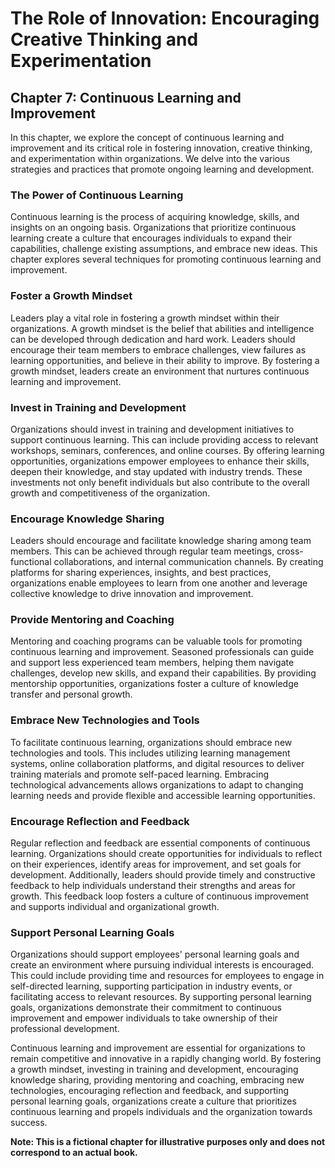 The Role of Innovation: Encouraging Creative Thinking and Experimentation
=========================================================================

Chapter 7: Continuous Learning and Improvement
----------------------------------------------

In this chapter, we explore the concept of continuous learning and improvement and its critical role in fostering innovation, creative thinking, and experimentation within organizations. We delve into the various strategies and practices that promote ongoing learning and development.

### The Power of Continuous Learning

Continuous learning is the process of acquiring knowledge, skills, and insights on an ongoing basis. Organizations that prioritize continuous learning create a culture that encourages individuals to expand their capabilities, challenge existing assumptions, and embrace new ideas. This chapter explores several techniques for promoting continuous learning and improvement.

### Foster a Growth Mindset

Leaders play a vital role in fostering a growth mindset within their organizations. A growth mindset is the belief that abilities and intelligence can be developed through dedication and hard work. Leaders should encourage their team members to embrace challenges, view failures as learning opportunities, and believe in their ability to improve. By fostering a growth mindset, leaders create an environment that nurtures continuous learning and improvement.

### Invest in Training and Development

Organizations should invest in training and development initiatives to support continuous learning. This can include providing access to relevant workshops, seminars, conferences, and online courses. By offering learning opportunities, organizations empower employees to enhance their skills, deepen their knowledge, and stay updated with industry trends. These investments not only benefit individuals but also contribute to the overall growth and competitiveness of the organization.

### Encourage Knowledge Sharing

Leaders should encourage and facilitate knowledge sharing among team members. This can be achieved through regular team meetings, cross-functional collaborations, and internal communication channels. By creating platforms for sharing experiences, insights, and best practices, organizations enable employees to learn from one another and leverage collective knowledge to drive innovation and improvement.

### Provide Mentoring and Coaching

Mentoring and coaching programs can be valuable tools for promoting continuous learning and improvement. Seasoned professionals can guide and support less experienced team members, helping them navigate challenges, develop new skills, and expand their capabilities. By providing mentorship opportunities, organizations foster a culture of knowledge transfer and personal growth.

### Embrace New Technologies and Tools

To facilitate continuous learning, organizations should embrace new technologies and tools. This includes utilizing learning management systems, online collaboration platforms, and digital resources to deliver training materials and promote self-paced learning. Embracing technological advancements allows organizations to adapt to changing learning needs and provide flexible and accessible learning opportunities.

### Encourage Reflection and Feedback

Regular reflection and feedback are essential components of continuous learning. Organizations should create opportunities for individuals to reflect on their experiences, identify areas for improvement, and set goals for development. Additionally, leaders should provide timely and constructive feedback to help individuals understand their strengths and areas for growth. This feedback loop fosters a culture of continuous improvement and supports individual and organizational growth.

### Support Personal Learning Goals

Organizations should support employees' personal learning goals and create an environment where pursuing individual interests is encouraged. This could include providing time and resources for employees to engage in self-directed learning, supporting participation in industry events, or facilitating access to relevant resources. By supporting personal learning goals, organizations demonstrate their commitment to continuous improvement and empower individuals to take ownership of their professional development.

Continuous learning and improvement are essential for organizations to remain competitive and innovative in a rapidly changing world. By fostering a growth mindset, investing in training and development, encouraging knowledge sharing, providing mentoring and coaching, embracing new technologies, encouraging reflection and feedback, and supporting personal learning goals, organizations create a culture that prioritizes continuous learning and propels individuals and the organization towards success.

**Note: This is a fictional chapter for illustrative purposes only and does not correspond to an actual book.**
